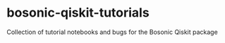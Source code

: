 # bosonic-qiskit-tutorials
Collection of tutorial notebooks and bugs for the Bosonic Qiskit package
